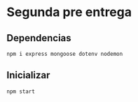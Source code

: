 # Segunda pre entrega

## Dependencias
```
npm i express mongoose dotenv nodemon
```

## Inicializar
```
npm start 
```
